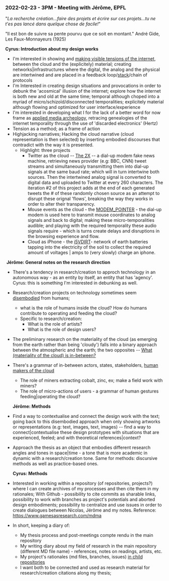 ### **2022-02-23 - 3PM - Meeting with Jérôme, EPFL**

"*La recherche création...faire des projets et écrire sur ces projets...tu ne t'es pas lancé dans quelque chose de facile!*"

"Il est bon de suivre sa pente pourvu que ce soit en montant." André Gide, Les Faux-Monnayeurs (1925)

**Cyrus: Introduction about my design works**

- I'm interested in showing and <u>making visible tensions of the internet</u>, between the cloud and the (explicitely) material; creating networks|infrastructures where the digital, the analog and the physical are intertwined and are placed in a feedback loop/<u>stack</u>/chain of protocols
- I'm Interested in creating design situations and provocations in order to debunk the 'acosmical' illusion of the internet; explore how the internet is both new and old at the same time; temporal although choped into a myriad of micro/schizoïd/disconnected temporalities; explicitely material although flowing and optimized for user interface/experience
- I'm interested in developing what I for the lack of a better word for now frame as <u>applied media archeology</u>, retracing genealogies of the internet temporality through the use of 'discarded electronics' (Hertz)
- Tension as a method; as a frame of action
- Highjacking narratives; Hacking the cloud narrative (cloud representation is then selected) by inserting embodied discourses that contradict with the way it is presented.
  - Highlight: three projects
    - Twitter as the cloud -- <u>The 2X</u> -- a dial-up modem fake news machine, retrieving news provider (e.g: BBC, CNN) tweet streams and simultaneously transmitting them into dial-up signals at the same baud rate; which will in turn intertwine both sources. Then the intertwined analog signal is converted to digital data and uploaded to Twitter at every 260 characters. The iteration #2 of this project adds at the end of each generated tweets the # of these randomly chosen source as an attempt to disrupt these orignal 'flows', breaking the way they works in order to alter their transparency.
    - Mouse events as the cloud - the <u>MODEM_POINTER</u> - the dial-up modem is used here to transmit mouse coordinates to analog signals and back to digital; making these micro-temporalities audible; and playing with the required temporality these audio signals require - which is turns create delays and disruptions in the browsing experience and flow.
    - Cloud as iPhone - the <u>i5VDIRT</u>- network of earth batteries tapping into the electricity of the soil to collect the required amount of voltages | amps to (very slowly) charge an iphone. 

​	**Jérôme: General notes on the research direction**

- There's a tendency in research/creation to approch technology in an autonomous way - as an entity by itself, an entity that has 'agency'. Cyrus: this is something I'm interested in debunking as well.

- Research/creation projects on technology sometimes seem <u>disembodied</u> from humans;

  - what is the role of humans inside the cloud? How do humans contribute to operating and feeding the cloud? 
  - Specific to research/creation: 
    - What is the role of artists?
    - What is the role of design users?

- The preliminary research on the materiality of the cloud (as emerging from the earth rather than being 'cloudy') falls into a binary approach between the atmospheric and the earth; the two opposites -- <u>What (materiality of the cloud) is in-between?</u>

- There's a grammar of in-between actors, states, stakeholders, <u>human makers of the cloud</u>

  - The role of miners extracting cobalt, zinc, ex; make a field work with miners? 
  - The role of micro-actions of users - a grammar of human gestures feeding|operating the cloud?

  **Jérôme: Methods**

- Find a way to contextualise and connect the design work with the text; going back to this disembodied approach when only showing artworks or representations (e.g: text, images, text, images) -- find a way to connect|contextualise these design prototypes with situations that are experienced, feeled; and with theoretical references|context?

- Approach the thesis as an object that embodies different research angles and tones in space|time - a tone that is more academic in dynamic with a research/creation tone. Same for methods: discursive methods as well as practice-based ones. 

  **Cyrus: Methods**

- Interested in working within a repository (of repositories, projects?) where I can create archives of my processes and then cite them in my rationales; With Github - possibility to cite commits as sharable links, possibility to work with branches as project's potentials and aborted design embodiments; possibility to centralize and use issues in order to create dialogues between Nicolas, Jérôme and my notes.
  Reference: https://www.gamesasresearch.com/mdma

- In short, keeping a diary of:

  - My thesis process and post-meetings compte rendu in the main repository
  - My writing diary about my field of research in the main repository (different MD file name) - references, notes on readings, artists, etc.
  - My project's rationales (md files, branches, issues) <u>in child repositories</u>
  - I want both to be connected and used as research material for research/creation citations along my thesis;


